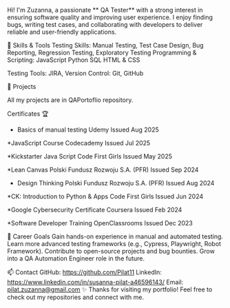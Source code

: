 Hi! I'm Zuzanna, a passionate ** QA Tester** with a strong interest in ensuring software quality and improving user experience.
I enjoy finding bugs, writing test cases, and collaborating with developers to deliver reliable and user-friendly applications.

🧰 Skills & Tools
Testing Skills: Manual Testing, Test Case Design, Bug Reporting, Regression Testing, Exploratory Testing
Programming & Scripting:
JavaScript
Python
SQL
HTML & CSS

Testing Tools: JIRA, 
Version Control: Git, GitHub

📂 Projects

All my projects are in QAPortoflio repository.

Certificates 🏆

* Basics of manual testing 
Udemy
Issued Aug 2025

*JavaScript Course
Codecademy
Issued Jul 2025

*Kickstarter Java Script
Code First Girls
Issued May 2025

*Lean Canvas
Polski Fundusz Rozwoju S.A. (PFR)
Issued Sep 2024

* Design Thinking
Polski Fundusz Rozwoju S.A. (PFR)
Issued Aug 2024

*CK: Introduction to Python & Apps
Code First Girls
Issued Jun 2024

*Google Cybersecurity Certificate
Coursera
Issued Feb 2024

*Software Developer Training
OpenClassrooms
Issued Dec 2023 


🎯 Career Goals
Gain hands-on experience in manual and automated testing.
Learn more advanced testing frameworks (e.g., Cypress, Playwright, Robot Framework).
Contribute to open-source projects and bug bounties.
Grow into a QA Automation Engineer role in the future.

📫 Contact
GitHub: https://github.com/Pilat11
LinkedIn: https://www.linkedin.com/in/susanna-pilat-a46596143/
Email: pilat.zuzanna@gmail.com
✨ Thanks for visiting my portfolio! Feel free to check out my repositories and connect with me.
